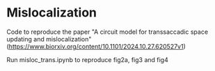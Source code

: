 # Mislocalization
Code to reproduce the paper "A circuit model for transsaccadic space updating and mislocalization"(https://www.biorxiv.org/content/10.1101/2024.10.27.620527v1)

Run misloc_trans.ipynb to reproduce fig2a, fig3 and fig4
